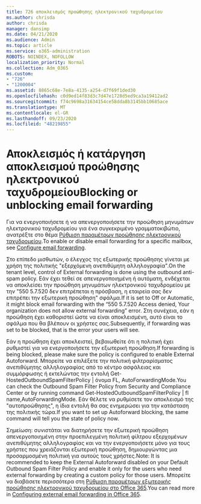 ```yaml
---
title: 726 αποκλεισμός προώθησης ηλεκτρονικού ταχυδρομείου
ms.author: chrisda
author: chrisda
manager: dansimp
ms.date: 04/21/2020
ms.audience: Admin
ms.topic: article
ms.service: o365-administration
ROBOTS: NOINDEX, NOFOLLOW
localization_priority: Normal
ms.collection: Adm_O365
ms.custom:
- "726"
- "1200004"
ms.assetid: 8865c68e-7e8a-4135-a254-d7f69f1ded30
ms.openlocfilehash: c0d9ed14f83d3c7d47e1728d5ed9ca3a19412ad2
ms.sourcegitcommit: f74c9698a31634154ce58dda8b3145bb10685ace
ms.translationtype: MT
ms.contentlocale: el-GR
ms.lasthandoff: 09/23/2020
ms.locfileid: "48219855"
---
```

# <a name="blocking-or-unblocking-email-forwarding"></a><span data-ttu-id="e1667-102">Αποκλεισμός ή κατάργηση αποκλεισμού προώθησης ηλεκτρονικού ταχυδρομείου</span><span class="sxs-lookup"><span data-stu-id="e1667-102">Blocking or unblocking email forwarding</span></span>

<span data-ttu-id="e1667-103">Για να ενεργοποιήσετε ή να απενεργοποιήσετε την προώθηση μηνυμάτων ηλεκτρονικού ταχυδρομείου για ένα συγκεκριμένο γραμματοκιβώτιο, ανατρέξτε στο θέμα [Ρύθμιση παραμέτρων προώθησης ηλεκτρονικού ταχυδρομείου](https://docs.microsoft.com/microsoft-365/admin/email/configure-email-forwarding).</span><span class="sxs-lookup"><span data-stu-id="e1667-103">To enable or disable email forwarding for a specific mailbox, see [Configure email forwarding](https://docs.microsoft.com/microsoft-365/admin/email/configure-email-forwarding).</span></span>

<span data-ttu-id="e1667-104">Στο επίπεδο μισθωτών, ο έλεγχος της εξωτερικής προώθησης γίνεται με χρήση της πολιτικής "εξερχόμενη ανεπιθύμητη αλληλογραφία".</span><span class="sxs-lookup"><span data-stu-id="e1667-104">On the tenant level, control of External forwarding is done using the outbound anti-spam policy.</span></span> <span data-ttu-id="e1667-105">Εάν έχει τεθεί σε απενεργοποιημένη ή αυτόματη, ενδέχεται να αποκλείσει την προώθηση μηνυμάτων ηλεκτρονικού ταχυδρομείου με την "550 5.7.520 δεν επιτρέπεται η πρόσβαση, η εταιρεία σας δεν επιτρέπει την εξωτερική προώθηση" σφάλμα.</span><span class="sxs-lookup"><span data-stu-id="e1667-105">If it is set to Off or Automatic, it might block email forwarding with the “550 5.7.520 Access denied, Your organization does not allow external forwarding” error.</span></span> <span data-ttu-id="e1667-106">Στη συνέχεια, εάν η προώθηση έχει καθοριστεί ώστε να είναι αποκλεισμένη, αυτό είναι το σφάλμα που θα βλέπουν οι χρήστες σας.</span><span class="sxs-lookup"><span data-stu-id="e1667-106">Subsequently, if forwarding was set to be blocked, that is the error your users will see.</span></span>

<span data-ttu-id="e1667-107">Εάν η προώθηση έχει αποκλειστεί, βεβαιωθείτε ότι η πολιτική έχει ρυθμιστεί για να ενεργοποιήσετε την εξωτερική προώθηση.</span><span class="sxs-lookup"><span data-stu-id="e1667-107">If forwarding is being blocked, please make sure the policy is configured to enable External Autoforward.</span></span> <span data-ttu-id="e1667-108">Μπορείτε να επιλέξετε την πολιτική φιλτραρίσματος ανεπιθύμητης αλληλογραφίας από το κέντρο ασφάλειας και συμμόρφωσης ή εκτελώντας την εντολή Get-HostedOutboundSpamFilterPolicy | όνομα FL, AutoForwardingMode.</span><span class="sxs-lookup"><span data-stu-id="e1667-108">You can check the Outbound Spam Filter Policy from Security and Compliance Center or by running command Get-HostedOutboundSpamFilterPolicy | fl name,AutoForwardingMode.</span></span> <span data-ttu-id="e1667-109">Εάν θέλετε να ρυθμίσετε τον αποκλεισμό της "αυτοπροώθησης", η ίδια εντολή θα σας ενημερώσει για την κατάσταση της πολιτικής τώρα.</span><span class="sxs-lookup"><span data-stu-id="e1667-109">If you want to set up Autoforward blocking, the same command will tell you the state of policy now.</span></span>

<span data-ttu-id="e1667-110">Σημείωση: συνιστάται να διατηρήσετε την εξωτερική προώθηση απενεργοποιημένη στην προεπιλεγμένη πολιτική φίλτρου εξερχομένων ανεπιθύμητης αλληλογραφίας και να την ενεργοποιήσετε μόνο για τους χρήστες που χρειάζονται εξωτερική προώθηση, δημιουργώντας μια προσαρμοσμένη πολιτική για αυτούς τους χρήστες.</span><span class="sxs-lookup"><span data-stu-id="e1667-110">Note: It is recommended to keep the External Autoforward disabled on your Default Outbound Spam Filter Policy and enable it only for the users who need external forwarding by creating a custom policy for those users.</span></span> <span data-ttu-id="e1667-111">Μπορείτε να διαβάσετε περισσότερα στη [Ρύθμιση παραμέτρων εξωτερικής προώθησης ηλεκτρονικού ταχυδρομείου στο Office 365](https://docs.microsoft.com/microsoft-365/security/office-365-security/external-email-forwarding).</span><span class="sxs-lookup"><span data-stu-id="e1667-111">You can read more in [Configuring external email forwarding in Office 365](https://docs.microsoft.com/microsoft-365/security/office-365-security/external-email-forwarding).</span></span>